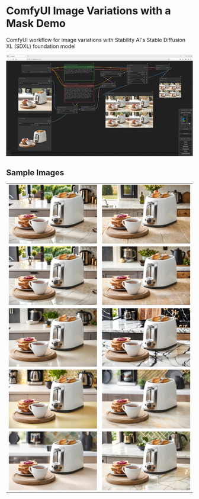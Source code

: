 # ComfyUI Image Variations with a Mask Demo

ComfyUI workflow for image variations with Stability AI's Stable Diffusion XL (SDXL) foundation model

![ComfyUI Workflow](./assets/toaster_workflow_halfsize.png)

## Sample Images

<table>
   <tr>
      <td><img src="assets/00020-149010467.png" alt="Toaster variation" width="384"/></td>
      <td><img src="assets/00027-149010470.png" alt="Toaster variation" width="384"/></td>
   </tr>
   <tr>
      <td><img src="assets/00020-149010467.png" alt="Toaster variation" width="384"/></td>
      <td><img src="assets/00029-149010472.png" alt="Toaster variation" width="384"/></td>
   </tr>
   <tr>
      <td><img src="assets/00124-149010472.png" alt="Toaster variation" width="384"/></td>
      <td><img src="assets/00039-149010468.png" alt="Toaster variation" width="384"/></td>
   </tr>
   <tr>
      <td><img src="assets/00126-149010471.png" alt="Toaster variation" width="384"/></td>
      <td><img src="assets/ComfyUI_00218_.png" alt="Toaster variation" width="384"/></td>
   </tr>
   <tr>
      <td><img src="assets/ComfyUI_00221_.png" alt="Toaster variation" width="384"/></td>
      <td><img src="assets/ComfyUI_00247_.png" alt="Toaster variation" width="384"/></td>
   </tr>
</table>
